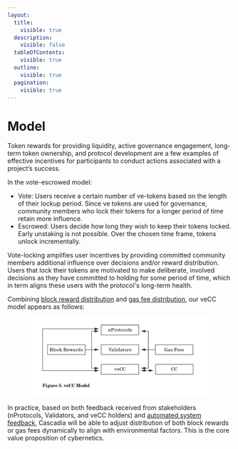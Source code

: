 ```yaml
---
layout:
  title:
    visible: true
  description:
    visible: false
  tableOfContents:
    visible: true
  outline:
    visible: true
  pagination:
    visible: true
---
```


# Model

Token rewards for providing liquidity, active governance engagement, long-term token ownership, and protocol development are a few examples of effective incentives for participants to conduct actions associated with a project’s success.

In the vote-escrowed model:

* Vote: Users receive a certain number of ve-tokens based on the length of their lockup period.  Since ve tokens are used for governance, community members who lock their tokens for a longer period of time retain more influence.
* Escrowed: Users decide how long they wish to keep their tokens locked. Early unstaking is not possible.  Over the chosen time frame, tokens unlock incrementally.

Vote-locking amplifies user incentives by providing committed community members additional influence over decisions and/or reward distribution.  Users that lock their tokens are motivated to make deliberate, involved decisions as they have committed to holding for some period of time, which in term aligns these users with the protocol's long-term health.

Combining [block reward distribution](../../network/distribution/block-rewards.md) and [gas fee distribution](../../network/distribution/gas-fees.md), our veCC model appears as follows:

<figure><img src="../../.gitbook/assets/image.png" alt=""><figcaption></figcaption></figure>

In practice, based on both feedback received from stakeholders (nProtocols, Validators, and veCC holders) and [automated system feedback](../../cybernetics/system-design.md), Cascadia will be able to adjust distribution of both block rewards or gas fees dynamically to align with environmental factors. This is the core value proposition of cybernetics.

